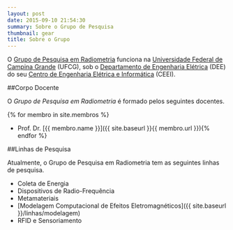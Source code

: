 ```yaml
---
layout: post
date: 2015-09-10 21:54:30
summary: Sobre o Grupo de Pesquisa
thumbnail: gear
title: Sobre o Grupo
---
```


O [Grupo de Pesquisa em Radiometria](http://dgp.cnpq.br/dgp/espelhogrupo/1937070060304266) funciona na [Universidade Federal de Campina Grande](http://www.ufcg.edu.br/index1.php) (UFCG), sob o [Departamento de Engenharia Elétrica](http://www.dee.ufcg.edu.br/) (DEE) do seu [Centro de Engenharia Elétrica e Informática](http://www.ceei.ufcg.edu.br/) (CEEI).

##Corpo Docente

O _Grupo de Pesquisa em Radiometria_ é formado pelos seguintes docentes.

{% for membro in site.membros %}
* Prof. Dr. [{{ membro.name }}]({{ site.baseurl }}{{ membro.url }}){% endfor %}

##Linhas de Pesquisa

Atualmente, o Grupo de Pesquisa em Radiometria tem as seguintes linhas de pesquisa.

* Coleta de Energia
* Dispositivos de Radio-Frequência
* Metamateriais
* [Modelagem Computacional de Efeitos Eletromagnéticos]({{ site.baseurl }}/linhas/modelagem)
* RFID e Sensoriamento
